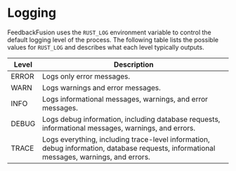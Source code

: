 # Logging 

FeedbackFusion uses the `RUST_LOG` environment variable to control the default logging level of the process. The following table lists the possible values for `RUST_LOG` and describes what each level typically outputs.

| Level   | Description                                                                                       |
|---------|---------------------------------------------------------------------------------------------------|
| ERROR   | Logs only error messages.                                                                         |
| WARN    | Logs warnings and error messages.                                                                 |
| INFO    | Logs informational messages, warnings, and error messages.                                        |
| DEBUG   | Logs debug information, including database requests, informational messages, warnings, and errors.|
| TRACE   | Logs everything, including trace-level information, debug information, database requests, informational messages, warnings, and errors. |

